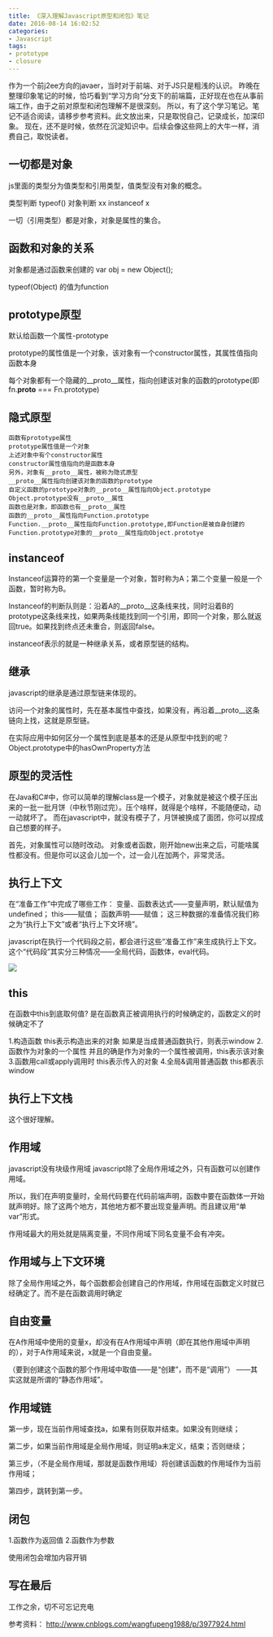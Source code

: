 ```yaml
---
title: 《深入理解Javascript原型和闭包》笔记
date: 2016-08-14 16:02:52
categories:
- Javascript
tags:
- prototype
- closure
---
```


作为一个前j2ee方向的javaer，当时对于前端、对于JS只是粗浅的认识。
昨晚在整理印象笔记的时候，恰巧看到“学习方向”分支下的前端篇，正好现在也在从事前端工作，由于之前对原型和闭包理解不是很深刻。
所以，有了这个学习笔记。笔记不适合阅读，请移步参考资料。此文放出来，只是取悦自己，记录成长，加深印象。
现在，还不是时候，依然在沉淀知识中。后续会像这些网上的大牛一样，消费自己，取悦读者。

<!-- more -->

## 一切都是对象

js里面的类型分为值类型和引用类型，值类型没有对象的概念。

类型判断 typeof()
对象判断 xx instanceof x

一切（引用类型）都是对象，对象是属性的集合。

## 函数和对象的关系

对象都是通过函数来创建的
var obj = new Object();

typeof(Object) 的值为function

## prototype原型

默认给函数一个属性-prototype

prototype的属性值是一个对象，该对象有一个constructor属性，其属性值指向函数本身

每个对象都有一个隐藏的__proto__属性，指向创建该对象的函数的prototype(即fn.__proto__ === Fn.prototype)

## 隐式原型

```
函数有prototype属性
prototype属性值是一个对象
上述对象中有个constructor属性
constructor属性值指向的是函数本身
另外，对象有__proto__属性，被称为隐式原型
__proto__属性指向创建该对象的函数的prototype
自定义函数的prototype对象的__proto__属性指向Object.prototype
Object.prototype没有__proto__属性
函数也是对象，即函数也有__proto__属性
函数的__proto__属性指向Function.prototype
Function.__proto__属性指向Function.prototype,即Function是被自身创建的
Function.prototype对象的__proto__属性指向Object.prototye
```

## instanceof

Instanceof运算符的第一个变量是一个对象，暂时称为A；第二个变量一般是一个函数，暂时称为B。

Instanceof的判断队则是：沿着A的__proto__这条线来找，同时沿着B的prototype这条线来找，如果两条线能找到同一个引用，即同一个对象，那么就返回true。如果找到终点还未重合，则返回false。

instanceof表示的就是一种继承关系，或者原型链的结构。

## 继承

javascript的继承是通过原型链来体现的。

访问一个对象的属性时，先在基本属性中查找，如果没有，再沿着__proto__这条链向上找，这就是原型链。

在实际应用中如何区分一个属性到底是基本的还是从原型中找到的呢？
Object.prototype中的hasOwnProperty方法

## 原型的灵活性

在Java和C#中，你可以简单的理解class是一个模子，对象就是被这个模子压出来的一批一批月饼（中秋节刚过完）。压个啥样，就得是个啥样，不能随便动，动一动就坏了。
而在javascript中，就没有模子了，月饼被换成了面团，你可以捏成自己想要的样子。

首先，对象属性可以随时改动。
对象或者函数，刚开始new出来之后，可能啥属性都没有。但是你可以这会儿加一个，过一会儿在加两个，非常灵活。

## 执行上下文

在“准备工作”中完成了哪些工作：
变量、函数表达式——变量声明，默认赋值为undefined；
this——赋值；
函数声明——赋值；
这三种数据的准备情况我们称之为“执行上下文”或者“执行上下文环境”。

javascript在执行一个代码段之前，都会进行这些“准备工作”来生成执行上下文。这个“代码段”其实分三种情况——全局代码，函数体，eval代码。

![](http://ldc4.qiniudn.com/images/JSProtoAndClosure/JSProtoAndClosure-1.png)

## this

在函数中this到底取何值?
是在函数真正被调用执行的时候确定的，函数定义的时候确定不了

1.构造函数
this表示构造出来的对象
如果是当成普通函数执行，则表示window
2.函数作为对象的一个属性
并且的确是作为对象的一个属性被调用，this表示该对象
3.函数用call或apply调用时
this表示传入的对象
4.全局&调用普通函数
this都表示window

## 执行上下文栈

这个很好理解。

## 作用域

javascript没有块级作用域
javascript除了全局作用域之外，只有函数可以创建作用域。

所以，我们在声明变量时，全局代码要在代码前端声明，函数中要在函数体一开始就声明好。除了这两个地方，其他地方都不要出现变量声明。而且建议用“单var”形式。

作用域最大的用处就是隔离变量，不同作用域下同名变量不会有冲突。

## 作用域与上下文环境

除了全局作用域之外，每个函数都会创建自己的作用域，作用域在函数定义时就已经确定了。而不是在函数调用时确定

## 自由变量

在A作用域中使用的变量x，却没有在A作用域中声明（即在其他作用域中声明的），对于A作用域来说，x就是一个自由变量。

（要到创建这个函数的那个作用域中取值——是“创建”，而不是“调用”）  ——其实这就是所谓的“静态作用域”。

## 作用域链

第一步，现在当前作用域查找a，如果有则获取并结束。如果没有则继续；

第二步，如果当前作用域是全局作用域，则证明a未定义，结束；否则继续；

第三步，（不是全局作用域，那就是函数作用域）将创建该函数的作用域作为当前作用域；

第四步，跳转到第一步。

## 闭包

1.函数作为返回值
2.函数作为参数

使用闭包会增加内容开销


## 写在最后
工作之余，切不可忘记充电

参考资料：
http://www.cnblogs.com/wangfupeng1988/p/3977924.html
